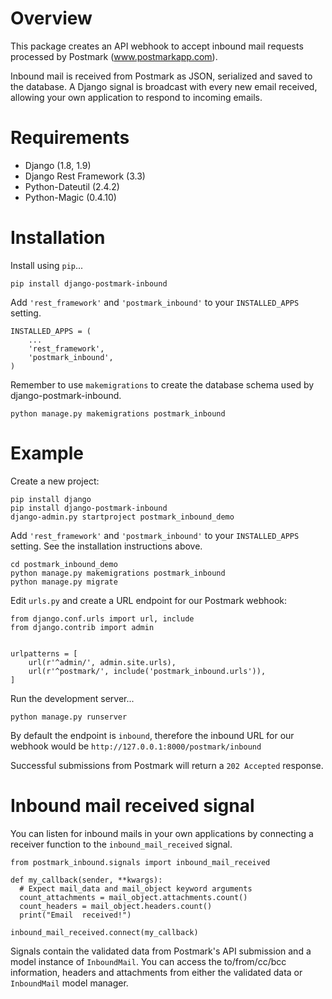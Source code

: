 # Overview
This package creates an API webhook to accept inbound mail requests processed by Postmark (www.postmarkapp.com).

Inbound mail is received from Postmark as JSON, serialized and saved to the database. A Django signal is broadcast with every new email received, allowing your own application to respond to incoming emails.

# Requirements

* Django (1.8, 1.9)
* Django Rest Framework (3.3)
* Python-Dateutil (2.4.2)
* Python-Magic (0.4.10)

# Installation

Install using `pip`...

    pip install django-postmark-inbound

Add `'rest_framework'` and `'postmark_inbound'` to your `INSTALLED_APPS` setting.

    INSTALLED_APPS = (
        ...
        'rest_framework',
        'postmark_inbound',
    )

Remember to use `makemigrations` to create the database schema used by django-postmark-inbound.

    python manage.py makemigrations postmark_inbound

# Example

Create a new project:

    pip install django
    pip install django-postmark-inbound
    django-admin.py startproject postmark_inbound_demo

Add `'rest_framework'` and `'postmark_inbound'` to your `INSTALLED_APPS` setting. See the installation instructions above.

    cd postmark_inbound_demo
    python manage.py makemigrations postmark_inbound
    python manage.py migrate

Edit `urls.py` and create a URL endpoint for our Postmark webhook:

    from django.conf.urls import url, include
    from django.contrib import admin


    urlpatterns = [
        url(r'^admin/', admin.site.urls),
        url(r'^postmark/', include('postmark_inbound.urls')),
    ]

Run the development server...

    python manage.py runserver

By default the endpoint is `inbound`, therefore the inbound URL for our webhook would be `http://127.0.0.1:8000/postmark/inbound`

Successful submissions from Postmark will return a `202 Accepted` response.

# Inbound mail received signal

You can listen for inbound mails in your own applications by connecting a receiver function to the `inbound_mail_received` signal.

    from postmark_inbound.signals import inbound_mail_received
    
    def my_callback(sender, **kwargs):
      # Expect mail_data and mail_object keyword arguments
      count_attachments = mail_object.attachments.count()
      count_headers = mail_object.headers.count()
      print("Email  received!")
    
    inbound_mail_received.connect(my_callback)

Signals contain the validated data from Postmark's API submission and a model instance of `InboundMail`. You can access the to/from/cc/bcc information, headers and attachments from either the validated data or `InboundMail` model manager.

